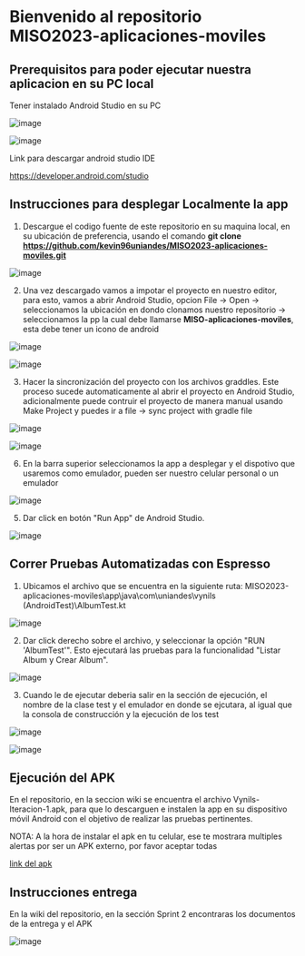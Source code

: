 # Bienvenido al repositorio MISO2023-aplicaciones-moviles

## Prerequisitos para poder ejecutar nuestra aplicacion en su PC local

Tener instalado Android Studio en su PC

![image](https://github.com/kevin96uniandes/MISO2023-aplicaciones-moviles/assets/123959005/657134b0-da7d-407f-9aac-d7efe66d6449)

![image](https://github.com/kevin96uniandes/MISO2023-aplicaciones-moviles/assets/123959005/ef36cf88-0940-4e72-8fb7-0ecd6b676995)

Link para descargar android studio IDE 

https://developer.android.com/studio

## Instrucciones para desplegar Localmente la app

1. Descargue el codigo fuente de este repositorio en su maquina local, en su ubicación de preferencia, usando el comando **git clone https://github.com/kevin96uniandes/MISO2023-aplicaciones-moviles.git**

![image](https://github.com/kevin96uniandes/MISO2023-aplicaciones-moviles/assets/123959005/6399e3c9-3996-44f7-b1d3-6f7d195c880d)

2. Una vez descargado vamos a impotar el proyecto en nuestro editor, para esto, vamos a abrir Android Studio, opcion File -> Open -> seleccionamos la ubicación en dondo clonamos nuestro repositorio -> seleccionamos la pp la cual debe llamarse **MISO-aplicaciones-moviles**, esta debe tener un icono de android 

![image](https://github.com/kevin96uniandes/MISO2023-aplicaciones-moviles/assets/123959005/9111a3ec-c7eb-43ad-bec7-46ba933202ed)

![image](https://github.com/kevin96uniandes/MISO2023-aplicaciones-moviles/assets/123959005/fb450313-feff-4010-8b50-5e117060368c)

3. Hacer la sincronización del proyecto con los archivos graddles. Este proceso sucede automaticamente al abrir el proyecto en Android Studio, adicionalmente puede contruir el proyecto de manera manual usando Make Project y puedes ir a file -> sync project with gradle file

![image](https://github.com/kevin96uniandes/MISO2023-aplicaciones-moviles/assets/123959005/85e7c4a4-1c56-4f37-9968-ec14dcea80bf)
 
![image](https://github.com/kevin96uniandes/MISO2023-aplicaciones-moviles/assets/123959005/60090c59-48a3-4f48-8a26-fc466cedcaa2)

6. En la barra superior seleccionamos la app a desplegar y el dispotivo que usaremos como emulador, pueden ser nuestro celular personal o un emulador 

![image](https://github.com/kevin96uniandes/MISO2023-aplicaciones-moviles/assets/123959005/ec4f0e8f-42a4-4533-8f64-478a28705313)

5. Dar click en botón "Run App" de Android Studio.

![image](https://github.com/kevin96uniandes/MISO2023-aplicaciones-moviles/assets/123959005/7db7858e-2a17-414d-9855-fd3a933f1969)

## Correr Pruebas Automatizadas con Espresso

1. Ubicamos el archivo que se encuentra en la siguiente ruta: MISO2023-aplicaciones-moviles\app\java\com\uniandes\vynils (AndroidTest)\AlbumTest.kt

![image](https://github.com/kevin96uniandes/MISO2023-aplicaciones-moviles/assets/123959005/dd53e65c-f59c-467a-9aab-6569bfeefa1f)

2. Dar click derecho sobre el archivo, y seleccionar la opción "RUN 'AlbumTest'". Esto ejecutará las pruebas para la funcionalidad "Listar Album y Crear Album".

![image](https://github.com/kevin96uniandes/MISO2023-aplicaciones-moviles/assets/123959005/ba72d251-c872-4c15-9d85-97d54ac43abf)

3. Cuando le de ejecutar deberia salir en la sección de ejecución, el nombre de la clase test y el emulador en donde se ejcutara, al igual que la consola de construcción  y la ejecución de los test

![image](https://github.com/kevin96uniandes/MISO2023-aplicaciones-moviles/assets/123959005/050596ba-3e9d-4018-be29-94b5bdd0cec6)

![image](https://github.com/kevin96uniandes/MISO2023-aplicaciones-moviles/assets/123959005/2c2a7281-15ab-497c-af8b-11b241b9653d)

## Ejecución del APK

En el repositorio, en la seccion wiki se encuentra el archivo Vynils-Iteracion-1.apk, para que lo descarguen e instalen la app en su dispositivo móvil Android con el objetivo de realizar las pruebas pertinentes. 

NOTA: A la hora de instalar el apk en tu celular, ese te mostrara multiples alertas por ser un APK externo, por favor aceptar todas

[link del apk](https://uniandes-my.sharepoint.com/:u:/g/personal/k_maldonadod_uniandes_edu_co/ER-rmHwIcxpHh8p889NizCsBSH5HLqmSUOnCO3xpmZRJxQ?e=gGGwEt)

## Instrucciones entrega

En la wiki del repositorio, en la sección Sprint 2 encontraras los documentos de la entrega y el APK

![image](https://github.com/kevin96uniandes/MISO2023-aplicaciones-moviles/assets/123959005/8bcd4b44-84b2-459a-86c1-a0c97af47f1e)

